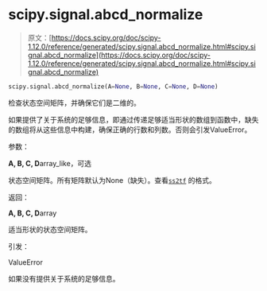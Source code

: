 # scipy.signal.abcd_normalize

> 原文：[https://docs.scipy.org/doc/scipy-1.12.0/reference/generated/scipy.signal.abcd_normalize.html#scipy.signal.abcd_normalize](https://docs.scipy.org/doc/scipy-1.12.0/reference/generated/scipy.signal.abcd_normalize.html#scipy.signal.abcd_normalize)

```py
scipy.signal.abcd_normalize(A=None, B=None, C=None, D=None)
```

检查状态空间矩阵，并确保它们是二维的。

如果提供了关于系统的足够信息，即通过传递足够适当形状的数组到函数中，缺失的数组将从这些信息中构建，确保正确的行数和列数。否则会引发ValueError。

参数：

**A, B, C, D**array_like，可选

状态空间矩阵。所有矩阵默认为None（缺失）。查看[`ss2tf`](https://docs.scipy.org/doc/scipy-1.12.0/reference/generated/scipy.signal.ss2tf.html#scipy.signal.ss2tf "scipy.signal.ss2tf") 的格式。

返回：

**A, B, C, D**array

适当形状的状态空间矩阵。

引发：

ValueError

如果没有提供关于系统的足够信息。
